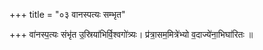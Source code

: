 +++
title = "०३ वानस्पत्यः सम्भृत"

+++
वा॑नस्प॒त्यः संभृ॑त उ॒स्रिया॑भिर्वि॒श्वगो॑त्र्यः। प्र॑त्रा॒सम॒मित्रे॑भ्यो व॒दाज्ये॑ना॒भिघा॑रितः ॥